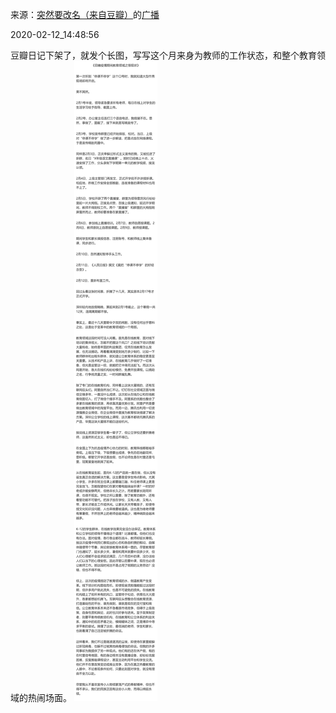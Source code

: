 来源：[突然要改名（来自豆瓣）](https://www.douban.com/people/zhaocc1128/)的[广播](https://www.douban.com/people/zhaocc1128/status/2806252856/)


2020-02-12_14:48:56


豆瓣日记下架了，就发个长图，写写这个月来身为教师的工作状态，和整个教育领域的热闹场面。
![](./pic/2020-02-12_14:48:56-突然要改名的广播1.jpg)  

